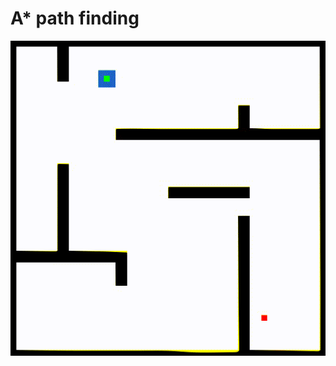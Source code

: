 # A* path finding 

![astardemo](https://github.com/hanmmmmm/robotic-path-planning/blob/main/A*/astardemo.gif)

